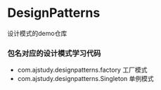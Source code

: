 # DesignPatterns
设计模式的demo仓库
### 包名对应的设计模式学习代码
- com.ajstudy.designpatterns.factory 工厂模式
- com.ajstudy.designpatterns.Singleton 单例模式